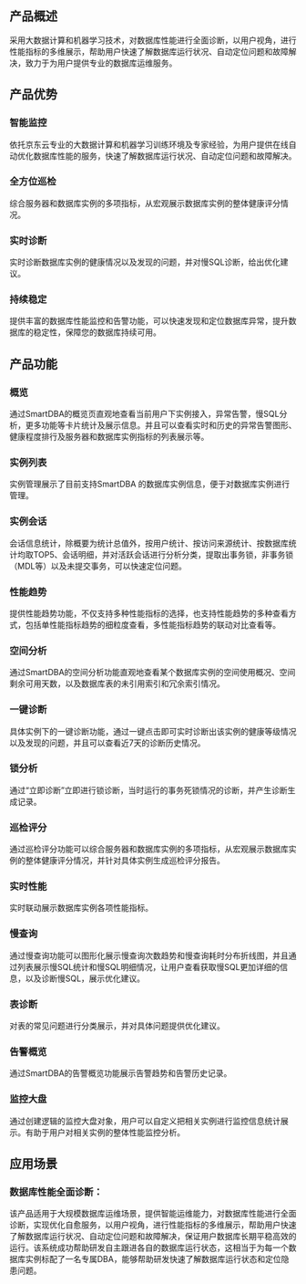 ## 产品概述

采用大数据计算和机器学习技术，对数据库性能进行全面诊断，以用户视角，进行性能指标的多维展示，帮助用户快速了解数据库运行状况、自动定位问题和故障解决，致力于为用户提供专业的数据库运维服务。

## 产品优势

### 智能监控
依托京东云专业的大数据计算和机器学习训练环境及专家经验，为用户提供在线自动优化数据库性能的服务，快速了解数据库运行状况、自动定位问题和故障解决。

### 全方位巡检
综合服务器和数据库实例的多项指标，从宏观展示数据库实例的整体健康评分情况。

### 实时诊断
实时诊断数据库实例的健康情况以及发现的问题，并对慢SQL诊断，给出优化建议。

### 持续稳定
提供丰富的数据库性能监控和告警功能，可以快速发现和定位数据库异常，提升数据库的稳定性，保障您的数据库持续可用。

## 产品功能

### 概览
通过SmartDBA的概览页直观地查看当前用户下实例接入，异常告警，慢SQL分析，更多功能等卡片统计及展示信息。并且可以查看实时和历史的异常告警图形、健康程度排行及服务器和数据库实例指标的列表展示等。

### 实例列表
实例管理展示了目前支持SmartDBA 的数据库实例信息，便于对数据库实例进行管理。

### 实例会话          
会话信息统计，除概要为统计总值外，按用户统计、按访问来源统计、按数据库统计均取TOP5、会话明细，并对活跃会话进行分析分类，提取出事务锁，非事务锁（MDL等）以及未提交事务，可以快速定位问题。

### 性能趋势
提供性能趋势功能，不仅支持多种性能指标的选择，也支持性能趋势的多种查看方式，包括单性能指标趋势的细粒度查看，多性能指标趋势的联动对比查看等。

### 空间分析
通过SmartDBA的空间分析功能直观地查看某个数据库实例的空间使用概况、空间剩余可用天数，以及数据库表的未引用索引和冗余索引情况。

### 一键诊断
具体实例下的一键诊断功能，通过一键点击即可实时诊断出该实例的健康等级情况以及发现的问题，并且可以查看近7天的诊断历史情况。

### 锁分析
    
通过“立即诊断”立即进行锁诊断，当时运行的事务死锁情况的诊断，并产生诊断生成记录。

### 巡检评分
通过巡检评分功能可以综合服务器和数据库实例的多项指标，从宏观展示数据库实例的整体健康评分情况，并针对具体实例生成巡检评分报告。

### 实时性能
    
实时联动展示数据库实例各项性能指标。

### 慢查询
通过慢查询功能可以图形化展示慢查询次数趋势和慢查询耗时分布折线图，并且通过列表展示慢SQL统计和慢SQL明细情况，让用户查看获取慢SQL更加详细的信息，以及诊断慢SQL，展示优化建议。

### 表诊断
对表的常见问题进行分类展示，并对具体问题提供优化建议。

### 告警概览

通过SmartDBA的告警概览功能展示告警趋势和告警历史记录。

### 监控大盘
通过创建逻辑的监控大盘对象，用户可以自定义把相关实例进行监控信息统计展示。有助于用户对相关实例的整体性能监控分析。

## 应用场景

### 数据库性能全面诊断：

该产品适用于大规模数据库运维场景，提供智能运维能力，对数据库性能进行全面诊断，实现优化自愈服务，以用户视角，进行性能指标的多维展示，帮助用户快速了解数据库运行状况、自动定位问题和故障解决，保证用户数据库长期平稳高效的运行。该系统成功帮助研发自主跟进各自的数据库运行状态，这相当于为每一个数据库实例标配了一名专属DBA，能够帮助研发快速了解数据库运行状态和定位隐患问题。
